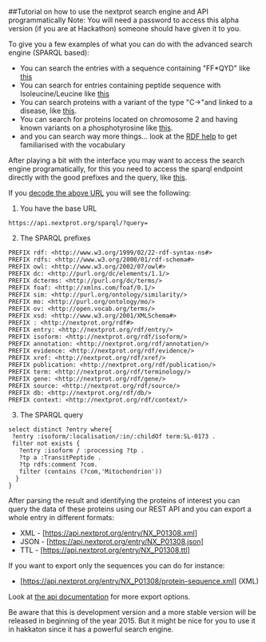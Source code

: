 ##Tutorial on how to use the nextprot search engine and API programmatically
Note: You will need a password to access this alpha version (if you are at Hackathon) someone should have given it to you.

To give you a few examples of what you can do with the advanced search engine (SPARQL based):
* You can search the entries with a sequence containing "FF*QYD" like [this](https://search.nextprot.org/proteins/search?mode=advanced&order=desc&sparql=%23Q93%20with%20a%20sequence%20containing%20%22FF*QYD%22%20%20is%20any%20peptide%20of%20any%20length%0A%3Fentry%20:isoform%20%2F%20:sequence%20%2F%20:chain%20%3Fchain%20.%0A%09%20%20%20filter(regex(%3Fchain,%20%22FF.%2BQYD%22))&rows=50)
* You can search for entries containing peptide sequence with Isoleucine/Leucine like [this](https://search.nextprot.org/proteins/search?mode=advanced&order=desc&sparql=%23Search%20for%20entry%20containing%20peptide%20sequence%20with%20Isoleucine%2FLeucine%0A%23Test%20peptide%20from%20insulin%0ASELECT%20distinct%20%3Fentry%0AWHERE%20%7B%0A%20%20%3Fentry%20rdf:type%20:Entry%20.%0A%20%20%3Fentry%20:isoform%20%2F%20:sequence%20%2F%20:chain%20%3Fchain%20.%0A%20%20filter%20(%20regex(%3Fchain,%20%22FVNQH%5BI%7CL%5DCGSH%22%5E%5Exsd:string))%0A%7D&rows=50)
* You can search proteins with a variant of the type "C->"and linked to a disease, like [this](https://search.nextprot.org/proteins/search?mode=advanced&order=desc&sparql=%23Q048%20with%20a%20variant%20of%20the%20type%20%22C-%3E%22%20(Cys%20to%20anything%20else)%20and%20the%20variant%20is%20linked%20to%20a%20disease%0A%3Fentry%20:isoform%20%2F%20:variant%20%3Fvariant%20.%0A%3Fvariant%20:original%20%22C%22%5E%5Exsd:string%3B:variation%20%3Fv.%0A%3Fvariant%20:disease%20%3FsomeDisease%20.&rows=50).
* You can search for proteins located on chromosome 2 and having known variants on a phosphotyrosine like [this](https://search.nextprot.org/proteins/search?mode=advanced&order=desc&sparql=%23Q097%20located%20on%20chromosome%202%20and%20having%20known%20variants%20on%20a%20phosphotyrosine%0A%3Fentry%20:isoform%20%3Fiso%20%3B%0A%20%20%20%20%20%20%20:gene%20%2F%20:chromosome%20%222%22%5E%5Exsd:string%20.%0A%20%20%3Fiso%20:modifiedResidue%20%20%3Fptm%20%3B%0A%20%20%20%20%20%20%20:variant%20%3Fvar%20.%0A%20%20%3Fptm%20:in%20term:PTM-0255%20%3B%20%23phosphotyrosine%0A%20%20%20%20%20%20%20:in%20%2F%20rdfs:label%20%3FptmName%20%3B%0A%20%20%20%20%20%20%20:start%20%3Fposition%20.%0A%20%20%3Fvar%20rdf:type%20:SequenceVariant%20%3B%0A%20%20%20%20%20%20%20:start%20%3Fposition%20.&rows=50).
* and  you can search way more things... look at the [RDF help](https://search.nextprot.org/rdf-help) to get familiarised with the vocabulary 

After playing a bit with the interface you may want to access the search engine programatically, for this you need to access the sparql endpoint directly with the good prefixes and the query, like [this](https://api.nextprot.org/sparql/?query=PREFIX+rdf:+%3Chttp:%2F%2Fwww.w3.org%2F1999%2F02%2F22-rdf-syntax-ns%23%3E%0APREFIX+rdfs:+%3Chttp:%2F%2Fwww.w3.org%2F2000%2F01%2Frdf-schema%23%3E%0APREFIX+owl:+%3Chttp:%2F%2Fwww.w3.org%2F2002%2F07%2Fowl%23%3E%0APREFIX+dc:+%3Chttp:%2F%2Fpurl.org%2Fdc%2Felements%2F1.1%2F%3E%0APREFIX+dcterms:+%3Chttp:%2F%2Fpurl.org%2Fdc%2Fterms%2F%3E%0APREFIX+foaf:+%3Chttp:%2F%2Fxmlns.com%2Ffoaf%2F0.1%2F%3E%0APREFIX+sim:+%3Chttp:%2F%2Fpurl.org%2Fontology%2Fsimilarity%2F%3E%0APREFIX+mo:+%3Chttp:%2F%2Fpurl.org%2Fontology%2Fmo%2F%3E%0APREFIX+ov:+%3Chttp:%2F%2Fopen.vocab.org%2Fterms%2F%3E%0APREFIX+xsd:+%3Chttp:%2F%2Fwww.w3.org%2F2001%2FXMLSchema%23%3E%0APREFIX+:+%3Chttp:%2F%2Fnextprot.org%2Frdf%23%3E%0APREFIX+entry:+%3Chttp:%2F%2Fnextprot.org%2Frdf%2Fentry%2F%3E%0APREFIX+isoform:+%3Chttp:%2F%2Fnextprot.org%2Frdf%2Fisoform%2F%3E%0APREFIX+annotation:+%3Chttp:%2F%2Fnextprot.org%2Frdf%2Fannotation%2F%3E%0APREFIX+evidence:+%3Chttp:%2F%2Fnextprot.org%2Frdf%2Fevidence%2F%3E%0APREFIX+xref:+%3Chttp:%2F%2Fnextprot.org%2Frdf%2Fxref%2F%3E%0APREFIX+publication:+%3Chttp:%2F%2Fnextprot.org%2Frdf%2Fpublication%2F%3E%0APREFIX+term:+%3Chttp:%2F%2Fnextprot.org%2Frdf%2Fterminology%2F%3E%0APREFIX+gene:+%3Chttp:%2F%2Fnextprot.org%2Frdf%2Fgene%2F%3E%0APREFIX+source:+%3Chttp:%2F%2Fnextprot.org%2Frdf%2Fsource%2F%3E%0APREFIX+db:+%3Chttp:%2F%2Fnextprot.org%2Frdf%2Fdb%2F%3E%0APREFIX+context:+%3Chttp:%2F%2Fnextprot.org%2Frdf%2Fcontext%2F%3E%0A%0Aselect%20distinct%20%3Fentry%20where%7B%0A%20%3Fentry%20:isoform%2F:localisation%2F:in%2F:childOf%20term:SL-0173%20.%0A%20filter%20not%20exists%20%7B%0A%20%20%20%3Fentry%20:isoform%20%2F%20:processing%20%3Ftp%20.%0A%20%20%20%3Ftp%20a%20:TransitPeptide%20.%0A%20%20%20%3Ftp%20rdfs:comment%20%3Fcom.%0A%20%20%20filter%20(contains%20(%3Fcom,%27Mitochondrion%27))%0A%20%20%7D%0A%7D). 

If you [decode the above URL](http://meyerweb.com/eric/tools/dencoder/) you will see the following:

1) You have the base URL
```
https://api.nextprot.org/sparql/?query=
```

2) The SPARQL prefixes
```
PREFIX rdf: <http://www.w3.org/1999/02/22-rdf-syntax-ns#>
PREFIX rdfs: <http://www.w3.org/2000/01/rdf-schema#>
PREFIX owl: <http://www.w3.org/2002/07/owl#>
PREFIX dc: <http://purl.org/dc/elements/1.1/>
PREFIX dcterms: <http://purl.org/dc/terms/>
PREFIX foaf: <http://xmlns.com/foaf/0.1/>
PREFIX sim: <http://purl.org/ontology/similarity/>
PREFIX mo: <http://purl.org/ontology/mo/>
PREFIX ov: <http://open.vocab.org/terms/>
PREFIX xsd: <http://www.w3.org/2001/XMLSchema#>
PREFIX : <http://nextprot.org/rdf#>
PREFIX entry: <http://nextprot.org/rdf/entry/>
PREFIX isoform: <http://nextprot.org/rdf/isoform/>
PREFIX annotation: <http://nextprot.org/rdf/annotation/>
PREFIX evidence: <http://nextprot.org/rdf/evidence/>
PREFIX xref: <http://nextprot.org/rdf/xref/>
PREFIX publication: <http://nextprot.org/rdf/publication/>
PREFIX term: <http://nextprot.org/rdf/terminology/>
PREFIX gene: <http://nextprot.org/rdf/gene/>
PREFIX source: <http://nextprot.org/rdf/source/>
PREFIX db: <http://nextprot.org/rdf/db/>
PREFIX context: <http://nextprot.org/rdf/context/>
```

3) The SPARQL query
```
select distinct ?entry where{
 ?entry :isoform/:localisation/:in/:childOf term:SL-0173 .
 filter not exists {
   ?entry :isoform / :processing ?tp .
   ?tp a :TransitPeptide .
   ?tp rdfs:comment ?com.
   filter (contains (?com,'Mitochondrion'))
  }
}
```


After parsing the result and identifying the proteins of interest you can query the data of these proteins using our REST API and you can export a whole entry in different formats:
* XML - [https://api.nextprot.org/entry/NX_P01308.xml]
* JSON - [https://api.nextprot.org/entry/NX_P01308.json]
* TTL - [https://api.nextprot.org/entry/NX_P01308.ttl]

If you want to export only the sequences you can do for instance:
* [https://api.nextprot.org/entry/NX_P01308/protein-sequence.xml]  (XML)

Look at [the api documentation](https://search.nextprot.org/api-info) for more export options.

Be aware that this is development version and a more stable version will be released in beginning of the year 2015. But it might be nice for you to use it in hakkaton since it has a powerful search engine.
